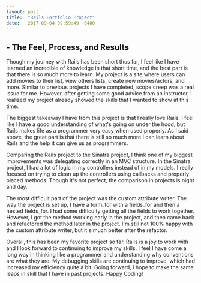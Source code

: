 ```yaml
---
layout: post
title:  "Rails Portfolio Project"
date:   2017-09-04 09:59:49 -0400
---
```


## - The Feel, Process, and Results


Though my journey with Rails has been short thus far, I feel like I have learned an incredible of knowledge in that short time, and the best part is that there is so much more to learn. My project is a site where users can add movies to their list, view others lists, create new movies/actors, and more. Similar to previous projects I have completed, scope creep was a real issue for me. However, after getting some good advice from an instructor, I realized my project already showed the skills that I wanted to show at this time. 

The biggest takeaway I have from this project is that I really love Rails. I feel like I have a good understanding of what's going on under the hood, but Rails makes life as a programmer very easy when used properly. As I said above, the great part is that there is still so much more I can learn about Rails and the help it can give us as programmers.

Comparing the Rails project to the Sinatra project, I think one of my biggest improvements was delegating correctly in an MVC structure. In the Sinatra project, I had a lot of logic in my controllers instead of in my models. I really focused on trying to clean up the controllers using callbacks and properly placed methods. Though it's not perfect, the comparison in projects is night and day.

The most difficult part of the project was the custom attribute writer. The way the project is set up, I have a form_for with a fields_for and then a nested fields_for. I had some difficulty getting all the fields to work together. However, I got the method working early in the project, and then came back and refactored the method later in the project. I'm still not 100% happy with the custom attribute writer, but it's much better after the refactor.

Overall, this has been my favorite project so far. Rails is a joy to work with and I look forward to continuing to improve my skills. I feel I have come a long way in thinking like a programmer and understanding why conventions are what they are. My debugging skills are continuing to improve, which had increased my efficiency quite a bit. Going forward, I hope to make the same leaps in skill that I have in past projects. Happy Coding!
